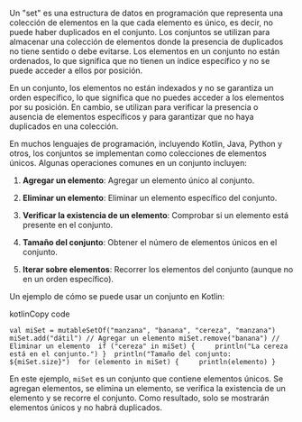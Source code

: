 Un "set" es una estructura de datos en programación que representa una colección de elementos en la que cada elemento es único, es decir, no puede haber duplicados en el conjunto. Los conjuntos se utilizan para almacenar una colección de elementos donde la presencia de duplicados no tiene sentido o debe evitarse. Los elementos en un conjunto no están ordenados, lo que significa que no tienen un índice específico y no se puede acceder a ellos por posición.

En un conjunto, los elementos no están indexados y no se garantiza un orden específico, lo que significa que no puedes acceder a los elementos por su posición. En cambio, se utilizan para verificar la presencia o ausencia de elementos específicos y para garantizar que no haya duplicados en una colección.

En muchos lenguajes de programación, incluyendo Kotlin, Java, Python y otros, los conjuntos se implementan como colecciones de elementos únicos. Algunas operaciones comunes en un conjunto incluyen:

1. **Agregar un elemento**: Agregar un elemento único al conjunto.

1. **Eliminar un elemento**: Eliminar un elemento específico del conjunto.

1. **Verificar la existencia de un elemento**: Comprobar si un elemento está presente en el conjunto.

1. **Tamaño del conjunto**: Obtener el número de elementos únicos en el conjunto.

1. **Iterar sobre elementos**: Recorrer los elementos del conjunto (aunque no en un orden específico).

Un ejemplo de cómo se puede usar un conjunto en Kotlin:

kotlinCopy code

`val miSet = mutableSetOf("manzana", "banana", "cereza", "manzana")  miSet.add("dátil") // Agregar un elemento miSet.remove("banana") // Eliminar un elemento  if ("cereza" in miSet) {     println("La cereza está en el conjunto.") }  println("Tamaño del conjunto: ${miSet.size}")  for (elemento in miSet) {     println(elemento) }`

En este ejemplo, `miSet` es un conjunto que contiene elementos únicos. Se agregan elementos, se elimina un elemento, se verifica la existencia de un elemento y se recorre el conjunto. Como resultado, solo se mostrarán elementos únicos y no habrá duplicados.
